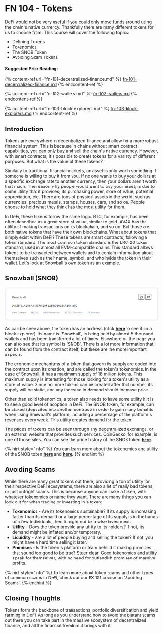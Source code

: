 # FN 104 - Tokens

DeFi would not be very useful if you could only move funds around using the chain's native currency. Thankfully there are many different tokens for us to choose from. This course will cover the following topics:

* Defining Tokens
* Tokenomics
* The SNOB Token
* Avoiding Scam Tokens

#### Suggested Prior Reading:

{% content-ref url="fn-101-decentralized-finance.md" %}
[fn-101-decentralized-finance.md](fn-101-decentralized-finance.md)
{% endcontent-ref %}

{% content-ref url="fn-102-wallets.md" %}
[fn-102-wallets.md](fn-102-wallets.md)
{% endcontent-ref %}

{% content-ref url="fn-103-block-explorers.md" %}
[fn-103-block-explorers.md](fn-103-block-explorers.md)
{% endcontent-ref %}

## Introduction

Tokens are everywhere in decentralized finance and allow for a more robust financial system. This is because in chains without smart contract capabilities, you can only buy and sell the chain's native currency. However, with smart contracts, it's possible to create tokens for a variety of different purposes. But what is the value of these tokens?

Similarly to traditional financial markets, an asset is only worth something if someone is willing to buy it from you. If no one wants to buy your dollars at a specific exchange rate to another currency, then your dollars aren't worth that much. The reason why people would want to buy your asset, is due to some utility that it provides; its purchasing power, store of value, potential appreciation, etc. There are tons of physical assets in the world, such as currencies, precious metals, stamps, houses, cars, and so on. People choose to hold what they think has the most utility for them.

In DeFi, these tokens follow the same logic. BTC, for example, has been often described as a great store of value, similar to gold. AVAX has the utility of making transactions on its blockchain, and so on. But those are both native tokens that have their own blockchains. What about tokens that simply exist within DeFi? These tokens are smart contracts, following a token standard. The most common token standard is the ERC-20 token standard, used in almost all EVM-compatible chains. This standard allows tokens to be transacted between wallets and to contain information about themselves such as their name, symbol, and who holds the token in their wallet. Let's look at Snowball's own token as an example.

## Snowball (SNOB)

![](<../../.gitbook/assets/image (6).png>)

As can be seen above, the token has an address (click [**here**](https://snowtrace.io/token/0xC38f41A296A4493Ff429F1238e030924A1542e50) to see it on a block explorer). Its name is 'Snowball', is being held by almost 5 thousand wallets and has been transferred a lot of times. Elsewhere on the page you can also see that its symbol is 'SNOB'. There is a lot more information that can be found from the contract itself, but these are the more important aspects.

The economic mechanisms of a token that govern its supply are coded into the contract upon its creation, and are called the token's tokenomics. In the case of Snowball, it has a maximum supply of 18 million tokens. This maximum supply is interesting for those looking for a token's utility as a store of value. Since no more tokens can be created after that number, its supply will be static, and any increase in demand should increase price.

Other than solid tokenomics, a token also needs to have some utility if it is to see a good level of adoption in DeFi. The SNOB token, for example, can be staked (deposited into another contract) in order to gain many benefits when using Snowball's platform, including a percentage of the platform's revenues every week. This utility creates demand for the token.

The prices of tokens can be seen through any decentralized exchange, or an external website that provides such services. CoinGecko, for example, is one of those sites. You can see the price history of the SNOB token [**here**](https://www.coingecko.com/en/coins/snowball).

{% hint style="info" %}
You can learn more about the tokenomics and utility of the SNOB token [**here**](https://docs.snowball.network/governance/snob) and [**here**](fn-104-tokens.md#suggested-prior-reading).
{% endhint %}

## Avoiding Scams

While there are many great tokens out there, providing a ton of utility for their respective DeFi ecosystems, there are also a lot of really bad tokens, or just outright scams. This is because anyone can make a token, with whatever tokenomics or name they want. There are many things you can look out for when trading or investing in a token:

* **Tokenomics** - Are its tokenomics sustainable? If its supply is increasing faster than its demand or a large percentage of its supply is in the hands of a few individuals, then it might not be a wise investment.
* **Utility** - Does the token provide any utility to its holders? If not, its demand might be inflated and/or temporary.
* **Liquidity** - Are a lot of people buying and selling the token? If not, you might have a hard time selling it later.
* **Promises** - Is the token's platform or team behind it making promises that sound too good to be true? Steer clear. Good tokenomics and utility speak for themselves, with no need for outlandish promises of massive profits.

{% hint style="info" %}
To learn more about token scams and other types of common scams in DeFi, check out our EX 151 course on 'Spotting Scams'.
{% endhint %}

## Closing Thoughts

Tokens form the backbone of transactions, portfolio diversification and yield farming in DeFi. As long as you understand how to avoid the blatant scams out there you can take part in the massive ecosystem of decentralized finance, and all the financial freedom it brings with it.
